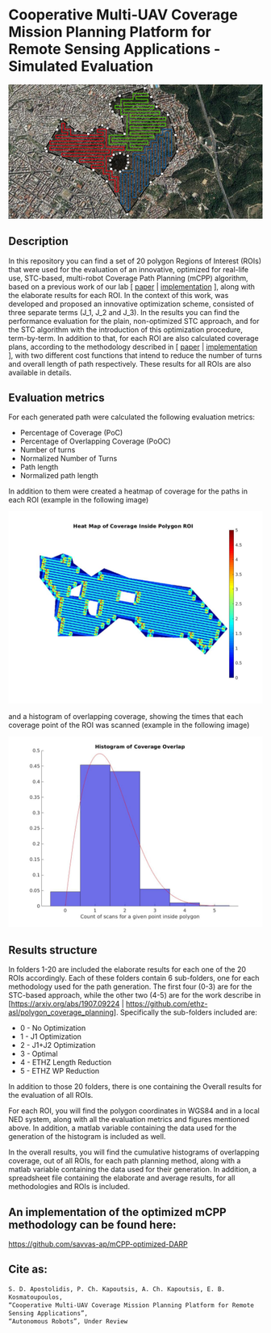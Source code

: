 # Cooperative Multi-UAV Coverage Mission Planning Platform for Remote Sensing Applications - Simulated Evaluation

![mCPP plan](paths.png)


## Description
In this repository you can find a set of 20 polygon Regions of Interest (ROIs) that were used for the evaluation of an
innovative, optimized for real-life use, STC-based, multi-robot Coverage Path Planning (mCPP) algorithm, based on a previous work of our lab [ [paper](http://kapoutsis.info/wp-content/uploads/2017/02/j3.pdf) | [implementation](https://github.com/athakapo/DARP) ], along with the
elaborate results for each ROI. In the context of this work, was developed and proposed an innovative optimization scheme,
consisted of three separate terms (J_1, J_2 and J_3). In the results you can find the performance evaluation for the plain,
non-optimized STC approach, and for the STC algorithm with the introduction of this optimization procedure, term-by-term.
In addition to that, for each ROI are also calculated coverage plans, according to the methodology described in
[ [paper](https://arxiv.org/abs/1907.09224) | [implementation](https://github.com/ethz-asl/polygon_coverage_planning) ], with two different cost
functions that intend to reduce the number of turns and overall length of path respectively. These results for all ROIs are also available
in details.


## Evaluation metrics
For each generated path were calculated the following evaluation metrics:

- Percentage of Coverage (PoC)
- Percentage of Overlapping Coverage (PoOC)
- Number of turns
- Normalized Number of Turns
- Path length
- Normalized path length

In addition to them were created a heatmap of coverage for the paths in each ROI (example in the following image)

![heatmap of coverage](HM.jpg)

and a histogram of overlapping coverage, showing the times that each coverage point of the ROI was scanned (example in the
following image)

![histogram of overlapping coverage](HOC.jpg)


## Results structure
In folders 1-20 are included the elaborate results for each one of the 20 ROIs accordingly. Each of these folders
contain 6 sub-folders, one for each methodology used for the path generation. The first four (0-3) are for the STC-based
approach, while the other two (4-5) are for the work describe in [https://arxiv.org/abs/1907.09224 | 
https://github.com/ethz-asl/polygon_coverage_planning]. Specifically the sub-folders included are:

- 0 - No Optimization
- 1 - J1 Optimization
- 2 - J1+J2 Optimization
- 3 - Optimal
- 4 - ETHZ Length Reduction
- 5 - ETHZ WP Reduction

In addition to those 20 folders, there is one containing the Overall results for the evaluation of all ROIs.

For each ROI, you will find the polygon coordinates in WGS84 and in a local NED system, along with all the
evaluation metrics and figures mentioned above. In addition, a matlab variable containing the data used for the generation
of the histogram is included as well.

In the overall results, you will find the cumulative histograms of overlapping coverage, out of all ROIs, for each path
planning method, along with a matlab variable containing the data used for their generation. In addition, a spreadsheet
file containing the elaborate and average results, for all methodologies and ROIs is included.


## An implementation of the optimized mCPP methodology can be found here:

https://github.com/savvas-ap/mCPP-optimized-DARP


## Cite as:

```
S. D. Apostolidis, P. Ch. Kapoutsis, A. Ch. Kapoutsis, E. B. Kosmatoupoulos,
“Cooperative Multi-UAV Coverage Mission Planning Platform for Remote Sensing Applications”,
“Autonomous Robots”, Under Review
```